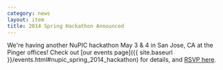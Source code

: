 ```yaml
---
category: news
layout: item
title: 2014 Spring Hackathon Announced
---
```


We're having another NuPIC hackathon May 3 & 4 in San Jose, CA at the Pinger offices! Check out [our events page]({{ site.baseurl }}/events.html#nupic_spring_2014_hackathon) for details, and [RSVP here](http://www.meetup.com/numenta/events/166009152/).
